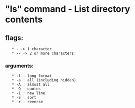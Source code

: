 # "ls" command - List directory contents
## flags:
       * - -> 1 character
       * -- -> 2 or more characters
### arguments:
       * -l : long format
       * -a : all (including hidden)
       * -A : almost all
       * -Q : quotes
       * -1 : new line
       * -S : sort
       * -r : reverse
